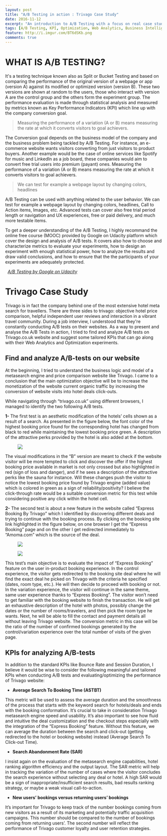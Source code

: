 ```yaml
---
layout: post
title: "A/B Testing in action : Trivago Case Study"
date: 2016-11-12
excerpt: "An introduction to A/B Testing with a focus on real case study on trivago.co.uk website"
tags: [A/B Testing, KPI, Optimization, Web Analytics, Business Intelligence, Trivago]
feature: http://i.imgur.com/BT6dSKb.png
comments: true
---
```


# WHAT IS A/B TESTING?

It's a testing technique known also as Split or Bucket Testing and based on comparing the performance of the original version of a webpage or app (version A) against its modified or optimized version (version B). These two versions are shown at random to the users, those who interact with version A are the control group and the others form the experiment group. The performance evaluation is made through statistical analysis and measured by metrics known as Key Performance Indicators (KPI) which line up with the company conversion goal.   

> Measuring the performance of a variation (A or B) means measuring the rate at which it converts visitors to goal achievers.

The Conversion goal depends on the business model of the company and the business problem being tackled by A/B Testing. For instance, an e-commerce website wants visitors converting from just visitors to product buyers. Another example would be the case of online services like Spotify for music and LinkedIn as a job board,  these companies would aim to convert free trial users into premium (payant) ones. Measuring the performance of a variation (A or B) means measuring the rate at which it converts visitors to goal achievers.

> We can test for example a webpage layout by changing colors, headlines

A/B Testing can be used with anything related to the user behavior. We can test for example a webpage layout by changing colors, headlines, Call to Action items, Images, etc. Advanced tests can cover also free trial period length or navigation and UX experiences, free or paid delivery, and much more testable items.

To get a deeper understanding of the A/B Testing, I highly recommand the online free course (MOOC) provided by Google on Udacity platform which cover the design and analysis of A/B tests. It covers also how to choose and characterize metrics to evaluate your experiments, how to design an experiment with enough statistical power, how to analyze the results and draw valid conclusions, and how to ensure that the the participants of your experiments are adequately protected.

 <i class="fa fa-graduation-cap" aria-hidden="true">&nbsp;&nbsp;<a href="https://www.udacity.com/course/ab-testing--ud257" target="_blank">A/B Testing by Google on Udacity</a></i>

# Trivago Case Study

Trivago is in fact the company behind one of the most extensive hotel meta search for travellers. There are three sides to trivago: objective hotel price comparison, helpful independent user reviews and interaction in a vibrant travel community. During a job interview, I understood that they're constantly conducting A/B tests on their websites. As a way to present and analyse the A/B Tests in action, I tried to find and analyze A/B tests on Trivago.co.uk website and suggest some tailored KPIs that can go along with their Web Analytics and Optimization experiments. 

## Find and analyze A/B-tests on our website

At the beginning, I tried to understand the business logic and model of a metasearch engine and price comparison website like Trivago. I came to a conclusion that the main optimization objective will be to increase the monetization of the website current organic traffic by increasing the conversion of website visits into hotel deals click-outs.

While navigating through “trivago.co.uk” using different browsers, I managed to identify the two following A/B tests. 

<b>1-</b> The first test is an aesthetic modification of the hotels’ cells shown as a result of a search. As presented in the figure below, the font color of the highest booking price found for the corresponding hotel has changed from black to red while maintaining the lowest booking price green. A description of the attractive perks provided by the hotel is also added at the bottom.  

<figure>
	<img src="http://i.imgur.com/TwHZMEq.png">
</figure>

The visual modifications in the “B” version are meant to check if the website visitor will be more tempted to click and discover the offer if the highest booking price available in market is not only crossed but also highlighted in red (sign of loss and danger), and if he sees a description of the attractive perks like the sauna for instance. Will these changes push the visitor to notice the lowest booking price found by Trivago engine (added value) which is colored in green as a sign of reliability/positivity? I believe the click-through rate would be a suitable conversion metric for this test while considering positive any click within the hotel cell. 

<b>2-</b> The second test is about a new feature in the website called “Express Booking By Trivago” which I identified by discovering different deals and trying to continue with the booking process. By clicking on the booking site link highlighted in the figure below, on one browser I get the “Express Booking” page and on the other I get redirected immediately to “Amoma.com” which is the source of the deal.

<figure>
	<img src="http://i.imgur.com/Jbfr0Lj.png">
</figure>

<figure>
	<img src="http://i.imgur.com/lB4XVPt.png">
</figure>

 This test’s main objective is to evaluate the impact of “Express Booking” feature on the user in-product booking experience. In the control experience, the visitor gets redirected to the booking site deal where he will find the exact deal he picked on Trivago with the criteria he specified (dates, room type, etc.). He will then decide to proceed with booking or not. In the variation experience, the visitor will continue in the same theme, same user experience thanks to “Express Booking”. The visitor won’t need to get familiar with the booking website to finish the transaction. He will get an exhaustive description of the hotel with photos, possibly change the dates or the number of rooms/travelers, and then pick the room type he wants. Next, he will be able to fill the contact and payment details all without leaving Trivago website. The conversion metric in this case will be the ratio of the number of confirmed bookings generated by the control/variation experience over the total number of visits of the given page. 

## KPIs for analyzing A/B-tests

In addition to the standard KPIs like Bounce Rate and Session Duration, I believe it would be wise to consider the following meaningful and tailored KPIs when conducting A/B tests and evaluating/optimizing the performance of Trivago website:

* __Average Search To Booking Time (ASTBT)__ 

This metric will be used to assess the average duration and the smoothness of the process that starts with the keyword search for hotels/deals and ends with the booking conformation. It’s crucial to take in consideration Trivago metasearch engine speed and usability. It’s also important to see how fluid and intuitive the deal customization and the checkout steps especially with the integration of the “Express Booking” feature. Without this feature, we can average the duration between the search and click-out (getting redirected to the hotel or booking website) instead (Average Search To Click-out Time).

* __Search Abandonment Rate (SAR)__

I insist again on the evaluation of the metasearch engine capabilities, hotel ranking algorithm efficiency and the output layout. The SAR metric will help in tracking the variation of the number of cases where the visitor concludes the search experience without selecting any deal or hotel. A high SAR would be a sign of inappropriate/insufficient search results, bad results ranking strategy, or maybe a weak visual call-to-action.

* __New users’ bookings versus returning users’ bookings__ 

It’s important for Trivago to keep track of the number bookings coming from new visitors as a result of its marketing and potentially traffic acquisition campaigns. This number should be compared to the number of bookings coming from returning users’.  The second number will reflect the performance of Trivago customer loyalty and user retention strategies.  

